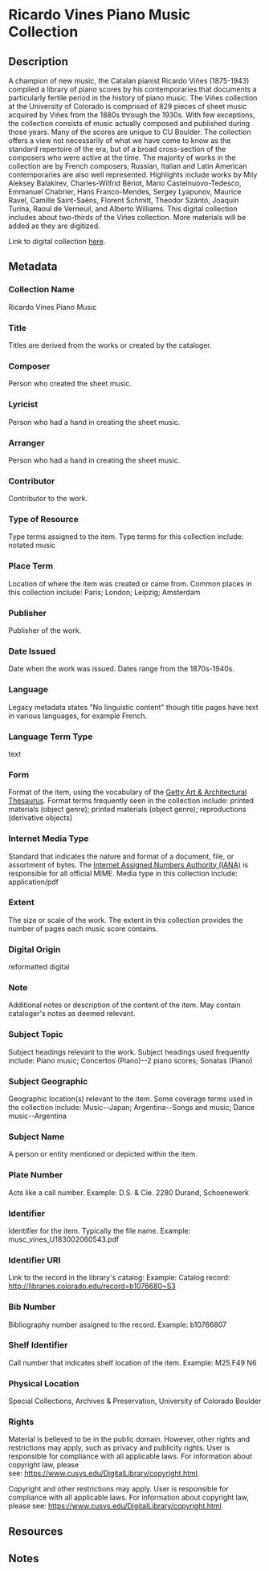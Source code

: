 # Ricardo Vines Piano Music Collection
## Description
A champion of new music, the Catalan pianist Ricardo Viñes (1875-1943) compiled a library of piano scores by his contemporaries that documents a particularly fertile period in the history of piano music. The Viñes collection at the University of Colorado is comprised of 829 pieces of sheet music acquired by Viñes from the 1880s through the 1930s. With few exceptions, the collection consists of music actually composed and published during those years. Many of the scores are unique to CU Boulder. The collection offers a view not necessarily of what we have come to know as the standard repertoire of the era, but of a broad cross-section of the composers who were active at the time. The majority of works in the collection are by French composers; Russian, Italian and Latin American contemporaries are also well represented. Highlights include works by Mily Aleksey Balakirev, Charles-Wilfrid Bériot, Mario Castelnuovo-Tedesco, Emmanuel Chabrier, Hans Franco-Mendes, Sergey Lyapunov, Maurice Ravel, Camille Saint-Saëns, Florent Schmitt, Theodor Szántó, Joaquín Turina, Raoul de Verneuil, and Alberto Williams. This digital collection includes about two-thirds of the Viñes collection. More materials will be added as they are digitized. 

Link to digital collection [here](https://doi.org/10.25810/tbkw-hr80).
## Metadata
### Collection Name
Ricardo Vines Piano Music
### Title
Titles are derived from the works or created by the cataloger.
### Composer
Person who created the sheet music.
### Lyricist
Person who had a hand in creating the sheet music.
### Arranger
Person who had a hand in creating the sheet music.
### Contributor
Contributor to the work.
### Type of Resource
Type terms assigned to the item. Type terms for this collection include: notated music
### Place Term
Location of where the item was created or came from. Common places in this collection include: Paris; London; Leipzig; Amsterdam
### Publisher
Publisher of the work.
### Date Issued
Date when the work was issued. Dates range from the 1870s-1940s. 
### Language
Legacy metadata states "No linguistic content" though title pages have text in various languages, for example French.
### Language Term Type
text
### Form
Format of the item, using the vocabulary of the [Getty Art & Architectural Thesaurus](http://vocab.getty.edu/aat). Format terms frequently seen in the collection include: printed materials (object genre); printed materials (object genre); reproductions (derivative objects)  
### Internet Media Type
Standard that indicates the nature and format of a document, file, or assortment of bytes. The [Internet Assigned Numbers Authority (IANA)](https://www.iana.org/assignments/media-types/media-types.xhtml) is responsible for all official MIME. Media type in this collection include: application/pdf
### Extent
The size or scale of the work. The extent in this collection provides the number of pages each music score contains.
### Digital Origin
reformatted digital
### Note
Additional notes or description of the content of the item. May contain cataloger's notes as deemed relevant.
### Subject Topic
Subject headings relevant to the work. Subject headings used frequently include: Piano music; Concertos (Piano)--2 piano scores; Sonatas (Piano)
### Subject Geographic
Geographic location(s) relevant to the item. Some coverage terms used in the collection include: Music--Japan; Argentina--Songs and music; Dance music--Argentina  
### Subject Name
A person or entity mentioned or depicted within the item.
### Plate Number
Acts like a call number. Example: D.S. & Cie. 2280 Durand, Schoenewerk
### Identifier
Identifier for the item. Typically the file name. Example: musc_vines_U183002060543.pdf
### Identifier URI
Link to the record in the library's catalog: Example: Catalog record: http://libraries.colorado.edu/record=b1076680~S3
### Bib Number
Bibliography number assigned to the record. Example: b10766807
### Shelf Identifier
Call number that indicates shelf location of the item. Example: M25.F49 N6
### Physical Location
Special Collections, Archives & Preservation, University of Colorado Boulder
### Rights
Material is believed to be in the public domain. However, other rights and restrictions may apply, such as privacy and publicity rights. User is responsible for compliance with all applicable laws. For information about copyright law, please see: https://www.cusys.edu/DigitalLibrary/copyright.html.

Copyright and other restrictions may apply. User is responsible for compliance with all applicable laws. For information about copyright law, please see: https://www.cusys.edu/DigitalLibrary/copyright.html.
## Resources
## Notes
